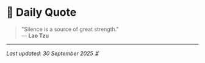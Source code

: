 # 📜 Daily Quote

> "Silence is a source of great strength."  
> — **Lao Tzu**

---

_Last updated: 30 September 2025 ⏳_
